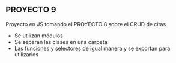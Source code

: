 ## PROYECTO 9 

Proyecto en JS tomando el PROYECTO 8 sobre el CRUD de citas 
- Se utilizan módulos
- Se separan las clases en una carpeta
- Las funciones y selectores de igual manera y se exportan para utilizarlos
